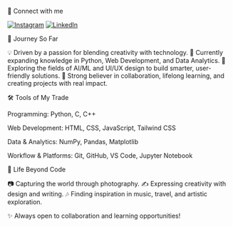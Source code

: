 🤝 Connect with me  

[![Instagram](https://img.shields.io/badge/Instagram-Follow-pink?style=for-the-badge&logo=instagram)](https://www.instagram.com/jhavishal_01) [![LinkedIn](https://img.shields.io/badge/LinkedIn-Connect-blue?style=for-the-badge&logo=linkedin)](https://www.linkedin.com/in/vishal-jha-a010b3219)


🧭 Journey So Far

💡 Driven by a passion for blending creativity with technology.
📖 Currently expanding knowledge in Python, Web Development, and Data Analytics.
🚀 Exploring the fields of AI/ML and UI/UX design to build smarter, user-friendly solutions.
🤝 Strong believer in collaboration, lifelong learning, and creating projects with real impact.

🛠️ Tools of My Trade

Programming: Python, C, C++

Web Development: HTML, CSS, JavaScript, Tailwind CSS

Data & Analytics: NumPy, Pandas, Matplotlib

Workflow & Platforms: Git, GitHub, VS Code, Jupyter Notebook

🎨 Life Beyond Code

📷 Capturing the world through photography.
✍️ Expressing creativity with design and writing.
🎶 Finding inspiration in music, travel, and artistic exploration.

✨ Always open to collaboration and learning opportunities!
